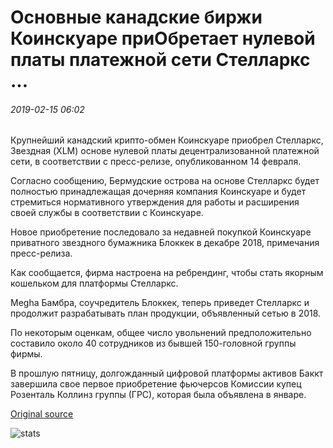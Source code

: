 # Основные канадские биржи Коинскуаре приОбретает нулевой платы платежной сети Стелларкс ...

###### 2019-02-15 06:02

Крупнейший канадский крипто-обмен Коинскуаре приобрел Стелларкс, Звездная (XLM) основе нулевой платы децентрализованной платежной сети, в соответствии с пресс-релизе, опубликованном 14 февраля.

Согласно сообщению, Бермудские острова на основе Стелларкс будет полностью принадлежащая дочерняя компания Коинскуаре и будет стремиться нормативного утверждения для работы и расширения своей службы в соответствии с Коинскуаре.

Новое приобретение последовало за недавней покупкой Коинскуаре приватного звездного бумажника Блоккек в декабре 2018, примечания пресс-релиза.

Как сообщается, фирма настроена на ребрендинг, чтобы стать якорным кошельком для платформы Стелларкс.

Megha Бамбра, соучредитель Блоккек, теперь приведет Стелларкс и продолжит разрабатывать план продукции, объявленный сетью в 2018.

По некоторым оценкам, общее число увольнений предположительно составило около 40 сотрудников из бывшей 150-головной группы фирмы.

В прошлую пятницу, долгожданный цифровой платформы активов Баккт завершила свое первое приобретение фьючерсов Комиссии купец Розенталь Коллинз группы (ГРС), которая была объявлена в январе.

[Original source](https://cointelegraph.com/news/major-canadian-exchange-coinsquare-acquires-zero-fee-payment-network-stellarx)

![stats](https://c.statcounter.com/11760860/0/a89fa40b/1/ "stats")